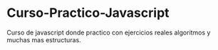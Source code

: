 # Curso-Practico-Javascript
Curso de javascript donde practico con ejercicios reales algoritmos y muchas mas estructuras.
